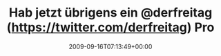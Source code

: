 ---
retweeted: false
source: <a href="http://twitter.com" rel="nofollow">Twitter Web Client</a>
entities:
  hashtags: []
  symbols: []
  user_mentions:
  - name: der Freitag
    screen_name: derfreitag
    indices:
    - '23'
    - '34'
    id_str: '14613514'
    id: '14613514'
  urls: []
display_text_range:
- '0'
- '44'
favorite_count: '0'
id_str: '4024657356'
truncated: false
retweet_count: '0'
id: '4024657356'
created_at: Wed Sep 16 07:13:49 +0000 2009
favorited: false
full_text: Hab jetzt übrigens ein [@derfreitag](https://twitter.com/derfreitag) Probeabo.
lang: de
tags:
- pesos/twitter
date: '2009-09-16T07:13:49+00:00'
src: https://twitter.com/bascht/status/4024657356
original_url: https://twitter.com/bascht/status/4024657356
type: twitter_tweet
text: Hab jetzt übrigens ein [@derfreitag](https://twitter.com/derfreitag) Probeabo.
title: Hab jetzt übrigens ein @derfreitag (https://twitter.com/derfreitag) Pro

---
